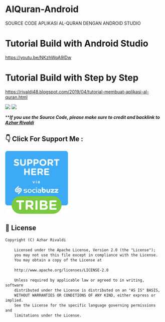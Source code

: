 # AlQuran-Android
SOURCE CODE APLIKASI AL-QURAN DENGAN ANDROID STUDIO

# Tutorial Build with Android Studio
https://youtu.be/NKzhWqA9lDw

# Tutorial Build with Step by Step
https://rivaldi48.blogspot.com/2019/04/tutorial-membuat-aplikasi-al-quran.html

<img src="https://1.bp.blogspot.com/-C_ePRhy5l-Y/XxfcDJ-a7PI/AAAAAAAAHdc/T-tH3K8NuuUW09Ti-Hwl8umXZFKElx5agCLcBGAsYHQ/s1600/HiShoot_20200722_131945.png" data-canonical-src="https://1.bp.blogspot.com/-C_ePRhy5l-Y/XxfcDJ-a7PI/AAAAAAAAHdc/T-tH3K8NuuUW09Ti-Hwl8umXZFKElx5agCLcBGAsYHQ/s1600/HiShoot_20200722_131945.png" style="max-width:100%;">

<img src="https://1.bp.blogspot.com/-h0Zx3gIvI3s/XxfcFj4lk7I/AAAAAAAAHdg/coTm9i9K5O8CkyoZAaIgGf8YYw7N2JqfACLcBGAsYHQ/s1600/HiShoot_20200722_132001.png" data-canonical-src="https://1.bp.blogspot.com/-h0Zx3gIvI3s/XxfcFj4lk7I/AAAAAAAAHdg/coTm9i9K5O8CkyoZAaIgGf8YYw7N2JqfACLcBGAsYHQ/s1600/HiShoot_20200722_132001.png" style="max-width:100%;">

*****If you use the Source Code, please make sure to credit and backlink to [Azhar Rivaldi](https://rivaldi48.blogspot.com/)***

## 👇 Click For Support Me :
<a href="https://sociabuzz.com/azharrvldi_/donate"> 
<img src="https://github.com/AzharRivaldi/AzharRivaldi/blob/master/Support%20Here.png" width="200" height="200"></a>

## 📄 License

```
Copyright (C) Azhar Rivaldi

    Licensed under the Apache License, Version 2.0 (the "License");
    you may not use this file except in compliance with the License.
    You may obtain a copy of the License at

    http://www.apache.org/licenses/LICENSE-2.0

    Unless required by applicable law or agreed to in writing, software
    distributed under the License is distributed on an "AS IS" BASIS,
    WITHOUT WARRANTIES OR CONDITIONS OF ANY KIND, either express or implied.
    See the License for the specific language governing permissions and
    limitations under the License.

```
